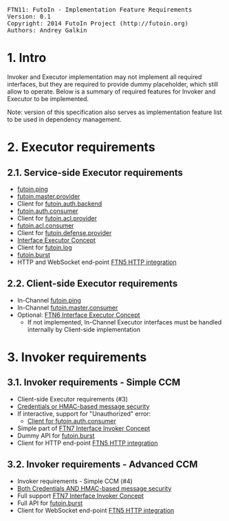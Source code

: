 <pre>
FTN11: FutoIn - Implementation Feature Requirements
Version: 0.1
Copyright: 2014 FutoIn Project (http://futoin.org)
Authors: Andrey Galkin
</pre>

# 1. Intro

Invoker and Executor implementation may not implement all required interfaces,
but they are required to provide dummy placeholder, which still allow to
operate. Below is a summary of required features for Invoker and Executor to
be implemented.

Note: version of this specification also serves as implementation feature
list to be used in dependency management.

# 2. Executor requirements

## 2.1. Service-side Executor requirements
* [futoin.ping](./ftn4\_if\_ping.md)
* [futoin.master.provider](./ftn8\_security\_concept.md)
* Client for [futoin.auth.backend](./ftn8\_security\_concept.md)
* [futoin.auth.consumer](./ftn8\_security\_concept.md)
* Client for [futoin.acl.provider](./ftn8\_security\_concept.md)
* [futoin.acl.consumer](./ftn8\_security\_concept.md)
* Client for [futoin.defense.provider](./ftn8\_security\_concept.md)
* [Interface Executor Concept](./ftn6\_iface\_executor\_concept.md)
* Client for [futoin.log](./ftn9\_if\_auditlog.md)
* [futoin.burst](./ftn10\_burst\_calls.md)
* HTTP and WebSocket end-point [FTN5 HTTP integration](./ftn5\_iface\_http\_integration.md)

## 2.2. Client-side Executor requirements
* In-Channel [futoin.ping](./ftn4\_if\_ping.md)
* In-Channel [futoin.master.consumer](./ftn8\_security\_concept.md)
* Optional: [FTN6 Interface Executor Concept](./ftn6\_iface\_executor\_concept.md)
    * If not implemented, In-Channel Executor interfaces must be handled
        internally by Client-side implementation

# 3. Invoker requirements

## 3.1. Invoker requirements - Simple CCM
* Client-side Executor requirements (#3)
* [Credentials or HMAC-based message security](./ftn8\_security\_concept.md)
* If interactive, support for "Unauthorized" error:
    * [Client for futoin.auth.consumer](./ftn8\_security\_concept.md)
* Simple part of [FTN7 Interface Invoker Concept](./ftn7\_iface\_invoker\_concept.md)
* Dummy API for [futoin.burst](./ftn10\_burst\_calls.md)
* Client for HTTP end-point [FTN5 HTTP integration](./ftn5\_iface\_http\_integration.md)


## 3.2. Invoker requirements - Advanced CCM
* Invoker requirements - Simple CCM (#4)
* [Both Credentials AND HMAC-based message security](./ftn8\_security\_concept.md)
* Full support [FTN7 Interface Invoker Concept](./ftn7\_iface\_invoker\_concept.md)
* Full API for [futoin.burst](./ftn10\_burst\_calls.md)
* Client for WebSocket end-point [FTN5 HTTP integration](./ftn5\_iface\_http\_integration.md)
